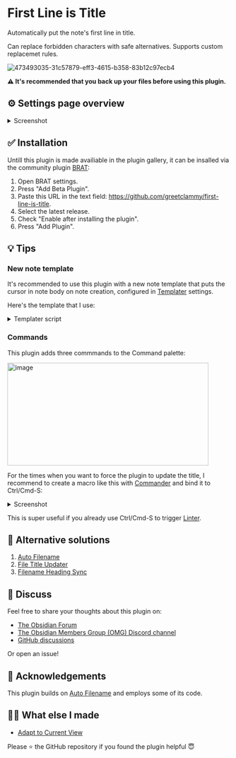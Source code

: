 # First Line is Title

Automatically put the note's first line in title.

Can replace forbidden characters with safe alternatives. Supports custom replacemet rules.

![473493035-31c57879-eff3-4615-b358-83b12c97ecb4](https://github.com/user-attachments/assets/db239dd6-ae89-4ffa-8c3c-7a1788e600ed)

**⚠️ It's recommended that you back up your files before using this plugin.**

## ⚙️ Settings page overview

<details>
  <summary>Screenshot</summary>
<img width="1126" height="2500" alt="settings" src="https://github.com/user-attachments/assets/b12374f2-d174-40f5-8036-e7c7c44a3e30" />
</details>

## ✅ Installation

Untill this plugin is made availiable in the plugin gallery, it can be insalled via the community plugin [BRAT](https://obsidian.md/plugins?id=obsidian42-brat):

1. Open BRAT settings.
2. Press "Add Beta Plugin".
3. Paste this URL in the text field: https://github.com/greetclammy/first-line-is-title.
4. Select the latest release.
5. Check "Enable after installing the plugin".
6. Press "Add Plugin".

## 💡 Tips

### New note template

It's recommended to use this plugin with a new note template that puts the cursor in note body on note creation, configured in [Templater](https://obsidian.md/plugins?id=templater-obsidian) settings.

Here's the template that I use:

<details>
  <summary>Templater script</summary>

  ```js
---
created: <% moment(tp.file.creation_date()).format("YYYY-MM-DDTHH:mmZ") %>
tags: []
---
<%* 
if (!(/^Untitled(\s\d+)?$/.test(tp.file.title))) { -%>
<% tp.file.title %><%* 
  const leaf = app.workspace.activeLeaf;
  if (leaf && leaf.view.getViewType() !== "canvas") { 
    await tp.file.cursor();
  }
} -%>
<%*
tp.hooks.on_all_templates_executed(async () => {
  const leaf = app.workspace.activeLeaf;
  if (leaf && leaf.view.getViewType() !== "canvas") {
    leaf.setViewState({
      type: "markdown",
      state: {
        mode: "source", 
        source: false
      }
    });
    await leaf.view.editor?.focus();
  }
});
-%>
```
  
</details>

### Commands

This plugin adds three commmands to the Command palette:

<img width="455" height="232" alt="image" src="https://github.com/user-attachments/assets/6efdace0-e168-4115-ac63-c2a63acaf4fd" />

For the times when you want to force the plugin to update the title, I recommend to create a macro like this with [Commander](https://obsidian.md/plugins?id=cmdr) and bind it to Ctrl/Cmd-S:

<details>
  <summary>Screenshot</summary>
<img width="587" height="444" alt="Screenshot 2025-08-18 at 03 02 27" src="https://github.com/user-attachments/assets/156f775a-a3d9-4f61-a7b2-799a12a17ae5" />
</details>

This is super useful if you already use Ctrl/Cmd-S to trigger [Linter](https://obsidian.md/plugins?id=obsidian-linter).

## 👀 Alternative solutions

1. [Auto Filename](https://obsidian.md/plugins?id=auto-filename)
2. [File Title Updater](https://obsidian.md/plugins?id=file-title-updater)
3. [Filename Heading Sync](https://obsidian.md/plugins?id=obsidian-filename-heading-sync)

## 💬 Discuss

Feel free to share your thoughts about this plugin on:

- [The Obsidian Forum](https://forum.obsidian.md/t/plugin-to-automatically-copy-first-line-in-note-to-note-title/103558)
- [The Obsidian Members Group (OMG) Discord channel](https://discord.com/channels/686053708261228577/707816848615407697)
- [GitHub discussions](https://github.com/greetclammy/first-line-is-title/discussions)

Or open an issue!

## 🙏 Acknowledgements

This plugin builds on [Auto Filename](https://obsidian.md/plugins?id=auto-filename) and employs some of its code.

## 👨‍💻 What else I made

- [Adapt to Current View](https://github.com/greetclammy/adapt-to-current-view/)

Please ⭐️ the GitHub repository if you found the plugin helpful 😇
